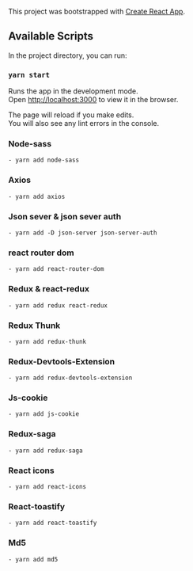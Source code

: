 This project was bootstrapped with [Create React App](https://github.com/facebook/create-react-app).

## Available Scripts

In the project directory, you can run:

### `yarn start`

Runs the app in the development mode.<br />
Open [http://localhost:3000](http://localhost:3000) to view it in the browser.

The page will reload if you make edits.<br />
You will also see any lint errors in the console.

### Node-sass
    - yarn add node-sass

### Axios
    - yarn add axios

### Json sever & json sever auth
    - yarn add -D json-server json-server-auth

### react router dom
    - yarn add react-router-dom

### Redux & react-redux
    - yarn add redux react-redux

### Redux Thunk
    - yarn add redux-thunk

### Redux-Devtools-Extension
    - yarn add redux-devtools-extension

### Js-cookie
    - yarn add js-cookie
    
### Redux-saga
    - yarn add redux-saga

### React icons
    - yarn add react-icons

### React-toastify
    - yarn add react-toastify

### Md5
    - yarn add md5
